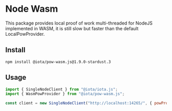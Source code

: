 # Node Wasm

This package provides local proof of work multi-threaded for NodeJS implemented in WASM, it is still slow but faster than the default LocalPowProvider.

## Install

```shell
npm install @iota/pow-wasm.js@1.9.0-stardust.3
```

## Usage

```js
import { SingleNodeClient } from "@iota/iota.js";
import { WasmPowProvider } from "@iota/pow-wasm.js";

const client = new SingleNodeClient("http://localhost:14265/", { powProvider: new WasmPowProvider() });
```

